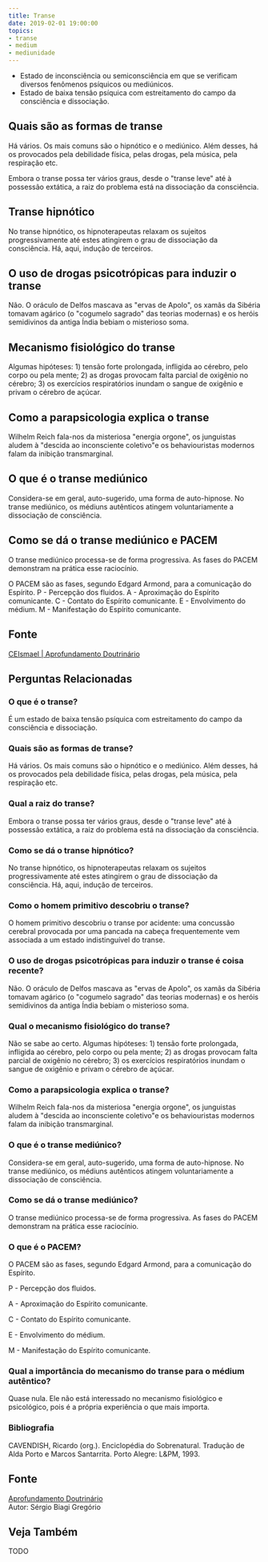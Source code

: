 ```yaml
---
title: Transe
date: 2019-02-01 19:00:00
topics:
- transe
- medium
- mediunidade
---
```


* Estado de inconsciência ou semiconsciência em que se verificam diversos fenômenos psíquicos ou mediúnicos.
* Estado de baixa tensão psíquica com estreitamento do campo da consciência e dissociação. 

## Quais são as formas de transe
Há vários. Os mais comuns são o hipnótico e o mediúnico. Além desses, há os
provocados pela debilidade física, pelas drogas, pela música, pela respiração
etc. 

Embora o transe possa ter vários graus, desde o "transe leve" até à possessão
extática, a raiz do problema está na dissociação da consciência. 

## Transe hipnótico
No transe hipnótico, os hipnoterapeutas relaxam os sujeitos progressivamente até
estes atingirem o grau de dissociação da consciência. Há, aqui, indução de
terceiros. 

## O uso de drogas psicotrópicas para induzir o transe
Não. O oráculo de Delfos mascava as "ervas de Apolo", os xamãs da Sibéria
tomavam agárico (o "cogumelo sagrado" das teorias modernas) e os heróis
semidivinos da antiga Índia bebiam o misterioso soma.

## Mecanismo fisiológico do transe
Algumas hipóteses: 1) tensão forte prolongada, infligida
ao cérebro, pelo corpo ou pela mente; 2) as drogas provocam falta parcial de
oxigênio no cérebro; 3) os exercícios respiratórios inundam o sangue de oxigênio
e privam o cérebro de açúcar. 

## Como a parapsicologia explica o transe
Wilhelm Reich fala-nos da misteriosa "energia orgone", os junguistas aludem à
"descida ao inconsciente coletivo"e os behaviouristas modernos falam da inibição
transmarginal.

## O que é o transe mediúnico
Considera-se em geral, auto-sugerido, uma forma de auto-hipnose. No transe
mediúnico, os médiuns autênticos atingem voluntariamente a dissociação de
consciência. 

## Como se dá o transe mediúnico e PACEM
O transe mediúnico processa-se de forma progressiva. As fases do PACEM
demonstram na prática esse raciocínio. 

O PACEM são as fases, segundo Edgard Armond, para a comunicação do Espírito. 
P - Percepção dos fluidos.
A - Aproximação do Espírito comunicante.
C - Contato do Espírito comunicante.
E - Envolvimento do médium.
M - Manifestação do Espírito comunicante. 

## Fonte
[CEIsmael | Aprofundamento Doutrinário](https://sites.google.com/view/aprofundamentodoutrinario/transe)


## Perguntas Relacionadas

### O que é o transe?
É um estado de baixa tensão psíquica com estreitamento do campo da
consciência e dissociação.

### Quais são as formas de transe?
Há vários. Os mais comuns são o hipnótico e o mediúnico. Além desses, há
os provocados pela debilidade física, pelas drogas, pela música, pela
respiração etc.

### Qual a raiz do transe?
Embora o transe possa ter vários graus, desde o "transe leve" até à
possessão extática, a raiz do problema está na dissociação da
consciência.

### Como se dá o transe hipnótico?
No transe hipnótico, os hipnoterapeutas relaxam os sujeitos
progressivamente até estes atingirem o grau de dissociação da
consciência. Há, aqui, indução de terceiros.

### Como o homem primitivo descobriu o transe?
O homem primitivo descobriu o transe por acidente: uma concussão
cerebral provocada por uma pancada na cabeça frequentemente vem
associada a um estado indistinguível do transe.

### O uso de drogas psicotrópicas para induzir o transe é coisa recente?
Não. O oráculo de Delfos mascava as "ervas de Apolo", os xamãs da
Sibéria tomavam agárico (o "cogumelo sagrado" das teorias modernas) e os
heróis semidivinos da antiga Índia bebiam o misterioso soma.

### Qual o mecanismo fisiológico do transe?
Não se sabe ao certo. Algumas hipóteses: 1) tensão forte prolongada,
infligida ao cérebro, pelo corpo ou pela mente; 2) as drogas provocam
falta parcial de oxigênio no cérebro; 3) os exercícios respiratórios
inundam o sangue de oxigênio e privam o cérebro de açúcar.

### Como a parapsicologia explica o transe?
Wilhelm Reich fala-nos da misteriosa "energia orgone", os junguistas
aludem à "descida ao inconsciente coletivo"e os behaviouristas modernos
falam da inibição transmarginal.

### O que é o transe mediúnico?
Considera-se em geral, auto-sugerido, uma forma de auto-hipnose. No
transe mediúnico, os médiuns autênticos atingem voluntariamente a
dissociação de consciência.

### Como se dá o transe mediúnico?
O transe mediúnico processa-se de forma progressiva. As fases do PACEM
demonstram na prática esse raciocínio.

### O que é o PACEM?
O PACEM são as fases, segundo Edgard Armond, para a comunicação do
Espírito.

P - Percepção dos fluidos.

A - Aproximação do Espírito comunicante.

C - Contato do Espírito comunicante.

E - Envolvimento do médium.

M - Manifestação do Espírito comunicante.

### Qual a importância do mecanismo do transe para o médium autêntico?
Quase nula. Ele não está interessado no mecanismo fisiológico e
psicológico, pois é a própria experiência o que mais importa.


### Bibliografia
CAVENDISH, Ricardo (org.). Enciclopédia do Sobrenatural. Tradução de
Alda Porto e Marcos Santarrita. Porto Alegre: L&PM, 1993.

## Fonte
[Aprofundamento Doutrinário](https://sites.google.com/view/aprofundamentodoutrinario/transe)  
Autor: Sérgio Biagi Gregório






## Veja Também
TODO

